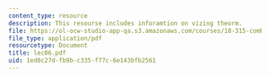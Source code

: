 ```yaml
---
content_type: resource
description: This resourse includes inforamtion on vizing theorm.
file: https://ol-ocw-studio-app-qa.s3.amazonaws.com/courses/18-315-combinatorial-theory-introduction-to-graph-theory-extremal-and-enumerative-combinatorics-spring-2005/1ed0c27dfb9bc335f77c6e143bfb2561_lec06.pdf
file_type: application/pdf
resourcetype: Document
title: lec06.pdf
uid: 1ed0c27d-fb9b-c335-f77c-6e143bfb2561
---
```

